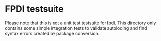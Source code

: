 FPDI testsuite
==============

Please note that this is not a unit test testsuite for fpdi. This directory only
contains some simple integration tests to validate autoloding and find syntax
errors created by package conversion.
